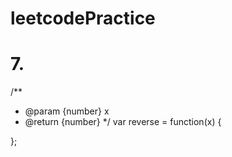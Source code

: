 # leetcodePractice



# 7.
/**
 * @param {number} x
 * @return {number}
 */
var reverse = function(x) {
    
};
